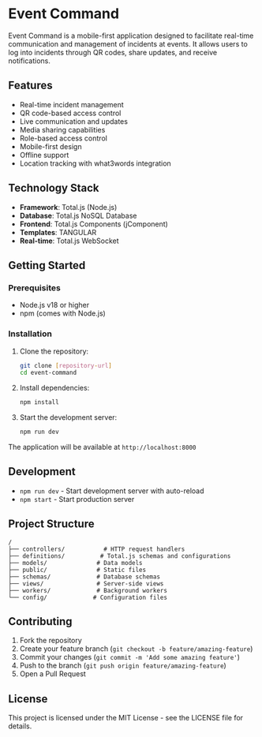# Event Command

Event Command is a mobile-first application designed to facilitate real-time communication and management of incidents at events. It allows users to log into incidents through QR codes, share updates, and receive notifications.

## Features

- Real-time incident management
- QR code-based access control
- Live communication and updates
- Media sharing capabilities
- Role-based access control
- Mobile-first design
- Offline support
- Location tracking with what3words integration

## Technology Stack

- **Framework**: Total.js (Node.js)
- **Database**: Total.js NoSQL Database
- **Frontend**: Total.js Components (jComponent)
- **Templates**: TANGULAR
- **Real-time**: Total.js WebSocket

## Getting Started

### Prerequisites

- Node.js v18 or higher
- npm (comes with Node.js)

### Installation

1. Clone the repository:
   ```bash
   git clone [repository-url]
   cd event-command
   ```

2. Install dependencies:
   ```bash
   npm install
   ```

3. Start the development server:
   ```bash
   npm run dev
   ```

The application will be available at `http://localhost:8000`

## Development

- `npm run dev` - Start development server with auto-reload
- `npm start` - Start production server

## Project Structure

```
/
├── controllers/           # HTTP request handlers
├── definitions/          # Total.js schemas and configurations
├── models/              # Data models
├── public/              # Static files
├── schemas/             # Database schemas
├── views/               # Server-side views
├── workers/             # Background workers
└── config/             # Configuration files
```

## Contributing

1. Fork the repository
2. Create your feature branch (`git checkout -b feature/amazing-feature`)
3. Commit your changes (`git commit -m 'Add some amazing feature'`)
4. Push to the branch (`git push origin feature/amazing-feature`)
5. Open a Pull Request

## License

This project is licensed under the MIT License - see the LICENSE file for details. 